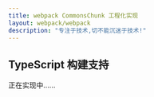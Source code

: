 ```yaml
---
title: webpack CommonsChunk 工程化实现
layout: webpack/webpack
description: "专注于技术,切不能沉迷于技术!"
---
```


## TypeScript 构建支持

正在实现中......